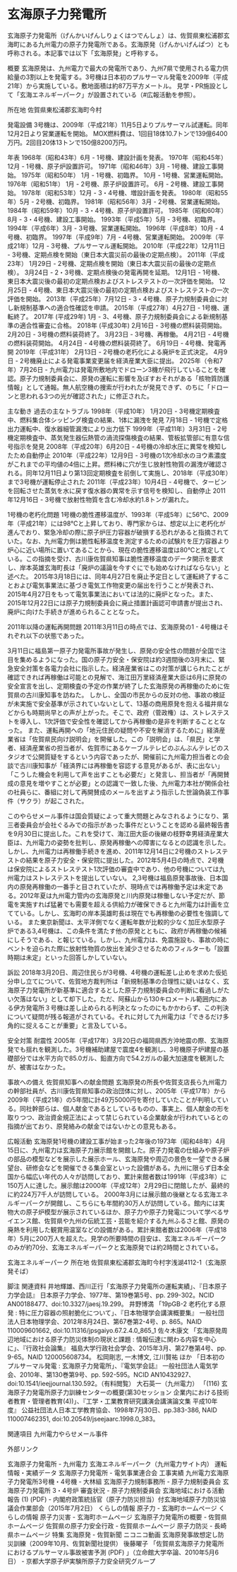 # 玄海原子力発電所

玄海原子力発電所（げんかいげんしりょくはつでんしょ）は、佐賀県東松浦郡玄海町にある九州電力の原子力発電所である。玄海原発（げんかいげんぱつ）とも呼称される。本記事では以下「玄海原発」と呼称する。

概要
玄海原発は、九州電力で最大の発電所であり、九州7県で使用される電力供給量の3割以上を発電する。3号機は日本初のプルサーマル発電を2009年（平成21年）から実施している。敷地面積は約87万平方メートル。
見学・PR施設として「玄海エネルギーパーク」が設置されている（#広報活動を参照）。

所在地
佐賀県東松浦郡玄海町今村

発電設備
3号機は、2009年（平成21年）11月5日よりプルサーマル試運転。同年12月2日より営業運転を開始。
MOX燃料費は、1回目18体10.7トンで139億6400万円。2回目20体13トンで150億8200万円。

年表
1968年（昭和43年）6月 - 1号機、建設計画を発表。
1970年（昭和45年）12月 - 1号機、原子炉設置許可。
1971年（昭和46年）3月 - 1号機、建設工事開始。
1975年（昭和50年）
1月 - 1号機、初臨界。
10月 - 1号機、営業運転開始。
1976年（昭和51年）
1月 - 2号機、原子炉設置許可。
6月 - 2号機、建設工事開始。
1978年（昭和53年）12月 - 3・4号機、増設計画を発表。
1980年（昭和55年）5月 - 2号機、初臨界。
1981年（昭和56年）3月 - 2号機、営業運転開始。
1984年（昭和59年）10月 - 3・4号機、原子炉設置許可。
1985年（昭和60年）8月 - 3・4号機、建設工事開始。
1993年（平成5年）5月 - 3号機、初臨界。
1994年（平成6年）3月 - 3号機、営業運転開始。
1996年（平成8年）10月 - 4号機、初臨界。
1997年（平成9年）7月 - 4号機、営業運転開始。
2009年（平成21年）12月 - 3号機、プルサーマル運転開始。
2010年（平成22年）12月11日 - 3号機、定期点検を開始（東日本大震災前の最後の定期点検）。
2011年（平成23年）
1月29日 - 2号機、定期点検を開始（東日本大震災前の最後の定期点検）。
3月24日 - 2・3号機、定期点検後の発電再開を延期。
12月1日 - 1号機、東日本大震災後の最初の定期点検およびストレステストの一次評価を開始。
12月25日 - 4号機、東日本大震災後の最初の定期点検およびストレステストの一次評価を開始。
2013年（平成25年）7月12日 - 3・4号機、原子力規制委員会に対し新規制基準への適合性確認を申請。
2015年（平成27年）4月27日 - 1号機、運転終了。
2017年 (平成29年)
1月 - 3、4号機、原子力規制委員会による新規制基準の適合性審査に合格。
2018年 (平成30年)
2月16日 - 3号機の燃料装荷開始。
2月20日 - 3号機の燃料装荷終了。
3月23日 - 3号機、再稼働。
4月21日 - 4号機の燃料装荷開始。
4月24日 - 4号機の燃料装荷終了。
6月19日 - 4号機、発電再開
2019年（平成31年）
2月13日 - 2号機の老朽化による廃炉を正式決定。
4月9日 - 2号機廃止による発電事業変更届を経済産業大臣に提出。
2025年（令和7年）7月26日 - 九州電力は発電所敷地内でドローン3機が飛行していることを確認。原子力規制委員会に、原発の運転に影響を及ぼすおそれがある「核物質防護情報」として通報。無人航空機の捜索が行われたが発見できず、のちに「ドローンと思われる3つの光が確認された」に修正された。

主な動き
過去の主なトラブル
1998年（平成10年）
1月20日 - 3号機定期検査中、燃料集合体シッピング検査の結果、1体に漏洩を発見
7月18日 - 1号機で定格出力運転中、復水器細管漏洩により出力低下
1999年（平成11年）3月31日 - 2号機定期検査中、蒸気発生器伝熱管の渦流探傷検査の結果、管板拡管部に有意な信号指示を発見
2008年（平成20年）6月20日 - 4号機の冷却水圧に異常を検知したため自動停止
2010年（平成22年）12月9日 - 3号機の1次冷却水のヨウ素濃度がこれまでの平均値の4倍に上昇。燃料棒に穴が生じ放射性物質の漏洩が確認される。同年12月11日より第13回定期検査を前倒して実施し、2018年（平成30年）まで3号機が運転停止された
2011年（平成23年）10月4日 - 4号機で、タービンを回転させた蒸気を水に戻す復水器の異常を示す信号を検知し、自動停止
2011年12月16日 - 3号機で放射性物質を含む冷却水約1.8トンが漏れた。

1号機の老朽化問題
1号機の脆性遷移温度が、1993年（平成5年）に56℃、2009年（平成21年）には98℃と上昇しており、専門家からは、想定以上に老朽化が進んでおり、緊急冷却の際に原子炉圧力容器が破損する恐れがあると指摘されていた。なお、九州電力側は脆性転移温度を測定するための試験片を圧力容器より炉心に近い場所に置いてあることから、現在の脆性遷移温度は80℃と推定している。この指摘を受け、古川康佐賀県知事は脆性遷移温度のデータ開示を要求し、岸本英雄玄海町長は「廃炉の議論を今すぐにでも始めなければならない」と述べた。
2015年3月18日には、同年4月27日を廃止予定日として運転終了することおよび電気事業法に基づき電気工作物変更の届出を行うことが発表され、2015年4月27日をもって電気事業法においては法的に廃炉となった。また、2015年12月22日には原子力規制委員会に廃止措置計画認可申請書が提出され、廃炉に向けた手続きが進められることとなった。

2011年以降の運転再開問題
2011年3月11日の時点では、玄海原発の1 - 4号機はそれぞれ以下の状態であった。

3月11日に福島第一原子力発電所事故が発生し、原発の安全性の問題が全国で注目を集めるようになった。国の原子力安全・保安院は約3週間後の3月末に、緊急安全対策を各電力会社に指示した。経済産業省はこの対策が講じられたことが確認できれば再稼働は可能との見解で、海江田万里経済産業大臣は6月に原発の安全宣言を出し、定期検査の予定の作業が終了した玄海原発の再稼働のために佐賀県の古川康知事を訪ねた。
しかし、全国の市民からの反対の他、事故の検証が未実施で安全基準が示されていないとして、13基の商用原発を抱える福井県などからも時期尚早との声が上がった。そこで、政府（菅政権）は、ストレステストを導入し、1次評価で安全性を確認してから再稼働の是非を判断することとなった。
また、運転再開への「地元住民の疑問や不安を解消するために」経済産業省は「佐賀県民向け説明会」を開催した。この「説明会」は、「県民」と学者、経済産業省の担当者が、佐賀市にあるケーブルテレビのぶんぶんテレビのスタジオで公開質疑をするという内容であったが、開催前に九州電力担当者との会談で古川康知事が「経済界には再稼働を容認する意見があるが、表に出ない」「こうした機会を利用して声を出すことも必要だ」と発言し、担当者が「再開賛成の意見を増やすことが必要」との認識で一致した後、九州電力本社が関係会社の社員らに、番組に対して再開賛成のメールを出すよう指示した世論偽装工作事件（サクラ）が起こされた。

このやらせメール事件は国会質疑によって重大問題とみなされるようになり、第三者委員会が会社ぐるみでの指示があった事件だということを認める最終報告書を9月30日に提出した。これを受けて、海江田大臣の後継の枝野幸男経済産業大臣は、九州電力の姿勢を批判し、原発再稼働への障害になるとの認識を示した。
しかし、九州電力は再稼働手続きを進め、2011年12月14日に2号機のストレステストの結果を原子力安全・保安院に提出した。2012年5月4日の時点で、2号機は保安院によるストレステスト1次評価の審査中であり、他の号機については九州電力はストレステストを提出していない。
2,3号機は福島原発事故後、日本国内の原発再稼働の一番手と目されていたが、現時点では再稼働予定は未定である。2012年夏は九州電力管内の玄海原発と川内原発は稼働しない予定だが、節電を実施すれば猛暑でも需要を超える供給力が確保できると九州電力は計画を立てている。しかし、玄海町の岸本英雄町長は現在でも再稼働の必要性を強調している。
また東京新聞は、太平洋側でなく運転年数が比較的少なく加圧水型原子炉である3,4号機は、この条件を満たす他の原発とともに、政府が再稼働の候補にしそうである、と報じている。しかし、九州電力は、免震施設も、事故の時にベントを迫られた際に放射性物質の放出を減少させるためのフィルターも「設置時期は未定」といった回答しかしていない。

訴訟
2018年3月20日、周辺住民らが3号機、4号機の運転差し止めを求めた仮処分申し立てについて、佐賀地方裁判所は「新規制基準の合理性に疑いはなく、玄海原子力発電所が新基準に適合するとした原子力規制委員会の判断に看過しがたい欠落はない」として却下した。ただ、阿蘇山から130キロメートル範囲内にある伊方発電所３号機は差し止められる判決となったのにもかかわらず、この判決について疑問が残る報道がされている。それに対して九州電力は「できるだけ多角的に捉えることが重要」と言及している。

安全対策
耐震性
2005年（平成17年）3月20日の福岡県西方沖地震の際、玄海原発でも揺れを観測した。3号機補助建屋で震度4を観測し、3号機原子炉建屋の基礎部分では水平方向で85.0ガル、鉛直方向で54.2ガルの最大加速度を観測したが、被害はなかった。

事故への備え
佐賀県知事への献金問題
玄海原発の所長や佐賀支店長ら九州電力の幹部社員が、古川康佐賀県知事の政治団体に対し、2005年（平成17年）から2009年（平成21年）の5年間に計49万5000円を寄付していたことが判明している。同社幹部らは、個人献金であるとしているものの、事実上、個人献金の形を取りつつ、政治資金規正法によって禁じられている企業献金が行われているとの指摘が出ており、原発絡みの献金ではないかとの意見もある。

広報活動
玄海原発1号機の建設工事が始まった2年後の1973年（昭和48年）4月15日に、九州電力は玄海原子力展示館を開館した。原子力発電の仕組みや原子炉の部品の模型などを展示した展示ホール、玄海原発や周辺の景色を一望できる展望台、研修会などを開催できる集会室といった設備がある。九州に限らず日本全国から幅広い年代の人々が訪問しており、累計来館者数は1991年（平成3年）に150万人に達した。展示館は2000年（平成12年）2月29日に閉館したが、最終的に約224万7千人が訪問している。
2000年3月には展示館の後継となる玄海エネルギーパークが開館し、こちらにも年間約30万人が訪問している。館内には実物大の原子炉模型が展示されているほか、原子力や原子力発電について学べるサイエンス館、佐賀県や九州の伝統工芸・芸能を紹介する九州ふるさと館、原発の廃熱を利用した観賞用温室などの設備がある。累計来館者数は2006年（平成18年）5月に200万人を超えた。見学の所要時間の目安は、玄海エネルギーパークのみが約70分、玄海エネルギーパークと玄海原発では約2時間とされている。

玄海エネルギーパーク
所在地 佐賀県東松浦郡玄海町今村字浅湖4112-1（玄海原発そば）

脚注
関連資料
井地輝雄、西川正行「玄海原子力発電所の運転実績」、『日本原子力学会誌』 日本原子力学会、1977年、第19巻第5号、pp. 299-302。NCID AN00188477、doi:10.3327/jaesj.19.299。
井野博満 「19pGB-2 老朽化する原発 : 特に圧力容器の照射脆化について」、『日本物理学会講演概要集』 一般社団法人日本物理学会、2012年8月24日、第67巻第2-4号、p. 865。NAID 110009601662, doi:10.11316/jpsgaiyo.67.2.4.0_865_1
佐々木康文 「玄海原発周辺地域における原子力防災体制の現状と課題 : 情報伝達に関わる内容を中心に」、『行政社会論集』 福島大学行政社会学会、2015年3月、第27巻第4号、pp. 9-65。NAID 120005608734。
松岡剛志, 一木博文, 江川賢祐 ほか 「日本初のプルサーマル発電 : 玄海原子力発電所」、『電気学会誌』 一般社団法人電気学会、2010年、第130巻第9号、pp. 592-595。NCID AN10432927、doi:10.1541/ieejjournal.130.592。（有料閲覧）
大石英一（九州電力） 「(116) 玄海原子力発電所原子力訓練センターの概要(第30セッション 企業内における技術者教育・管理者教育(4))」、『工学・工業教育研究講演会講演論文集 平成10年度』 公益社団法人日本工学教育協会、1998年7月30日、pp.383-386, NAID 110007462351, doi:10.20549/jseejaarc.1998.0_383。

関連項目
九州電力やらせメール事件

外部リンク

玄海原子力発電所 - 九州電力
玄海エネルギーパーク（九州電力サイト内）
運転情報・実績データ 玄海原子力発電所 - 電気事業連合会
工事実績 九州電力玄海原子力発電所3号機・4号機 - 大林組
玄海原子力規制事務所 - 原子力規制委員会
玄海原子力発電所 3・4号炉 審査状況 - 原子力規制委員会
玄海地域における活動報告 (1) (PDF)  - 内閣府政策統括官（原子力防災担当）付玄海地域原子力防災協議会作業部会（2015年7月2日）
くらしの情報 原子力 - 玄海町ホームページ
くらしの情報 原子力災害 - 玄海町ホームページ
玄海原子力発電所の概要 - 佐賀県ホームページ
佐賀県の原子力安全行政 - 佐賀県ホームページ
原子力防災 - 長崎県ホームページ
特集 玄海原発 - 佐賀新聞
ニコニコ動画 玄海原発事故想定し防災訓練（2009年10月、佐賀新聞社提供）
後藤曜子 「佐賀県玄海原子力発電所におけるプルサーマル事故被害予測 (PDF) 」（立命館大学卒論、2010年5月6日） - 京都大学原子炉実験所原子力安全研究グループ
